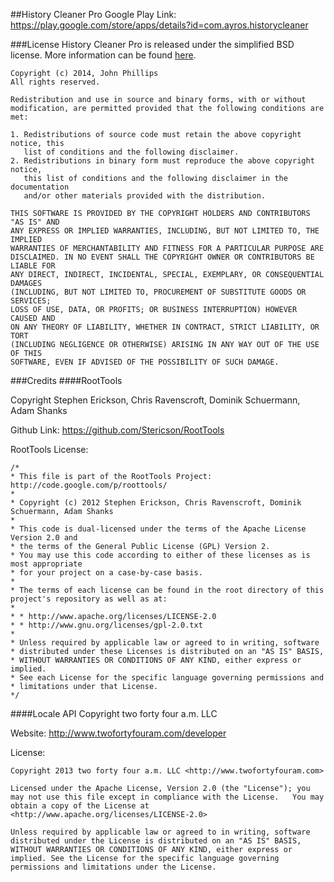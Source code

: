 ##History Cleaner Pro
Google Play Link: https://play.google.com/store/apps/details?id=com.ayros.historycleaner

###License
History Cleaner Pro is released under the simplified BSD license. More information can be found  [here](http://en.wikipedia.org/wiki/BSD_licenses).

	Copyright (c) 2014, John Phillips
	All rights reserved.

	Redistribution and use in source and binary forms, with or without
	modification, are permitted provided that the following conditions are met: 

	1. Redistributions of source code must retain the above copyright notice, this
	   list of conditions and the following disclaimer. 
	2. Redistributions in binary form must reproduce the above copyright notice,
	   this list of conditions and the following disclaimer in the documentation
	   and/or other materials provided with the distribution. 

	THIS SOFTWARE IS PROVIDED BY THE COPYRIGHT HOLDERS AND CONTRIBUTORS "AS IS" AND
	ANY EXPRESS OR IMPLIED WARRANTIES, INCLUDING, BUT NOT LIMITED TO, THE IMPLIED
	WARRANTIES OF MERCHANTABILITY AND FITNESS FOR A PARTICULAR PURPOSE ARE
	DISCLAIMED. IN NO EVENT SHALL THE COPYRIGHT OWNER OR CONTRIBUTORS BE LIABLE FOR
	ANY DIRECT, INDIRECT, INCIDENTAL, SPECIAL, EXEMPLARY, OR CONSEQUENTIAL DAMAGES
	(INCLUDING, BUT NOT LIMITED TO, PROCUREMENT OF SUBSTITUTE GOODS OR SERVICES;
	LOSS OF USE, DATA, OR PROFITS; OR BUSINESS INTERRUPTION) HOWEVER CAUSED AND
	ON ANY THEORY OF LIABILITY, WHETHER IN CONTRACT, STRICT LIABILITY, OR TORT
	(INCLUDING NEGLIGENCE OR OTHERWISE) ARISING IN ANY WAY OUT OF THE USE OF THIS
	SOFTWARE, EVEN IF ADVISED OF THE POSSIBILITY OF SUCH DAMAGE.

###Credits
####RootTools

Copyright Stephen Erickson, Chris Ravenscroft, Dominik Schuermann, Adam Shanks

Github Link: https://github.com/Stericson/RootTools

RootTools License:

    /*
    * This file is part of the RootTools Project: http://code.google.com/p/roottools/
    *
    * Copyright (c) 2012 Stephen Erickson, Chris Ravenscroft, Dominik Schuermann, Adam Shanks
    *
    * This code is dual-licensed under the terms of the Apache License Version 2.0 and
    * the terms of the General Public License (GPL) Version 2.
    * You may use this code according to either of these licenses as is most appropriate
    * for your project on a case-by-case basis.
    *
    * The terms of each license can be found in the root directory of this project's repository as well as at:
    *
    * * http://www.apache.org/licenses/LICENSE-2.0
    * * http://www.gnu.org/licenses/gpl-2.0.txt
    *
    * Unless required by applicable law or agreed to in writing, software
    * distributed under these Licenses is distributed on an "AS IS" BASIS,
    * WITHOUT WARRANTIES OR CONDITIONS OF ANY KIND, either express or implied.
    * See each License for the specific language governing permissions and
    * limitations under that License.
    */

####Locale API
Copyright two forty four a.m. LLC

Website: http://www.twofortyfouram.com/developer

License:

	Copyright 2013 two forty four a.m. LLC <http://www.twofortyfouram.com>

	Licensed under the Apache License, Version 2.0 (the "License"); you may not use this file except in compliance with the License.   You may obtain a copy of the License at <http://www.apache.org/licenses/LICENSE-2.0>

	Unless required by applicable law or agreed to in writing, software distributed under the License is distributed on an "AS IS" BASIS, WITHOUT WARRANTIES OR CONDITIONS OF ANY KIND, either express or implied. See the License for the specific language governing permissions and limitations under the License.